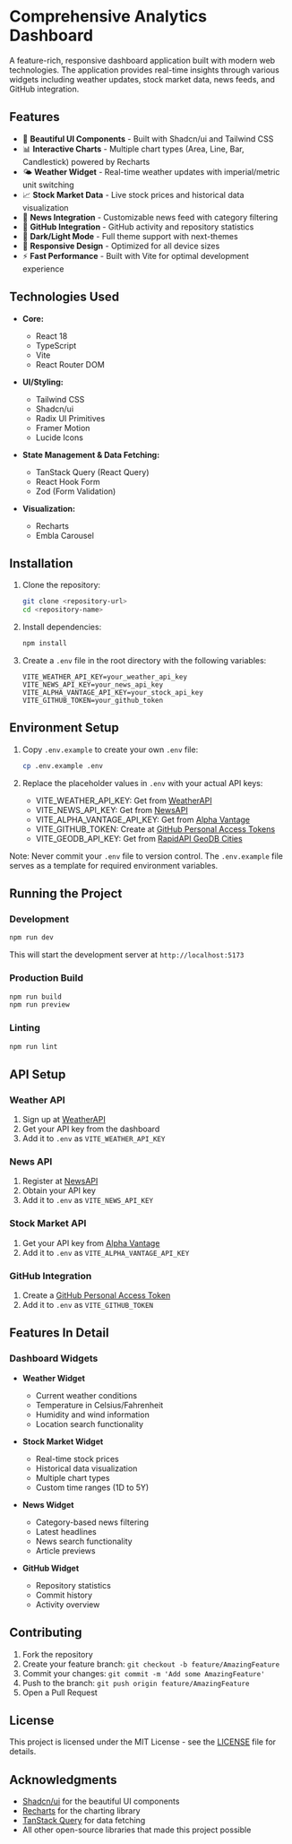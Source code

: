 # Comprehensive Analytics Dashboard

A feature-rich, responsive dashboard application built with modern web technologies. The application provides real-time insights through various widgets including weather updates, stock market data, news feeds, and GitHub integration.


## Features

- 🎨 **Beautiful UI Components** - Built with Shadcn/ui and Tailwind CSS
- 📊 **Interactive Charts** - Multiple chart types (Area, Line, Bar, Candlestick) powered by Recharts
- 🌤️ **Weather Widget** - Real-time weather updates with imperial/metric unit switching
- 📈 **Stock Market Data** - Live stock prices and historical data visualization
- 📰 **News Integration** - Customizable news feed with category filtering
- 🐙 **GitHub Integration** - GitHub activity and repository statistics
- 🌙 **Dark/Light Mode** - Full theme support with next-themes
- 📱 **Responsive Design** - Optimized for all device sizes
- ⚡ **Fast Performance** - Built with Vite for optimal development experience

## Technologies Used

- **Core:**
  - React 18
  - TypeScript
  - Vite
  - React Router DOM

- **UI/Styling:**
  - Tailwind CSS
  - Shadcn/ui
  - Radix UI Primitives
  - Framer Motion
  - Lucide Icons

- **State Management & Data Fetching:**
  - TanStack Query (React Query)
  - React Hook Form
  - Zod (Form Validation)

- **Visualization:**
  - Recharts
  - Embla Carousel

## Installation

1. Clone the repository:
   ```bash
   git clone <repository-url>
   cd <repository-name>
   ```

2. Install dependencies:
   ```bash
   npm install
   ```

3. Create a `.env` file in the root directory with the following variables:
   ```env
   VITE_WEATHER_API_KEY=your_weather_api_key
   VITE_NEWS_API_KEY=your_news_api_key
   VITE_ALPHA_VANTAGE_API_KEY=your_stock_api_key
   VITE_GITHUB_TOKEN=your_github_token
   ```

## Environment Setup

1. Copy `.env.example` to create your own `.env` file:
   ```bash
   cp .env.example .env
   ```

2. Replace the placeholder values in `.env` with your actual API keys:
   - VITE_WEATHER_API_KEY: Get from [WeatherAPI](https://www.weatherapi.com)
   - VITE_NEWS_API_KEY: Get from [NewsAPI](https://newsapi.org)
   - VITE_ALPHA_VANTAGE_API_KEY: Get from [Alpha Vantage](https://www.alphavantage.co)
   - VITE_GITHUB_TOKEN: Create at [GitHub Personal Access Tokens](https://github.com/settings/tokens)
   - VITE_GEODB_API_KEY: Get from [RapidAPI GeoDB Cities](https://rapidapi.com/wirefreethought/api/geodb-cities)

Note: Never commit your `.env` file to version control. The `.env.example` file serves as a template for required environment variables.

## Running the Project

### Development

```bash
npm run dev
```

This will start the development server at `http://localhost:5173`

### Production Build

```bash
npm run build
npm run preview
```

### Linting

```bash
npm run lint
```

## API Setup

### Weather API
1. Sign up at [WeatherAPI](https://www.weatherapi.com)
2. Get your API key from the dashboard
3. Add it to `.env` as `VITE_WEATHER_API_KEY`

### News API
1. Register at [NewsAPI](https://newsapi.org)
2. Obtain your API key
3. Add it to `.env` as `VITE_NEWS_API_KEY`

### Stock Market API
1. Get your API key from [Alpha Vantage](https://www.alphavantage.co)
2. Add it to `.env` as `VITE_ALPHA_VANTAGE_API_KEY`

### GitHub Integration
1. Create a [GitHub Personal Access Token](https://github.com/settings/tokens)
2. Add it to `.env` as `VITE_GITHUB_TOKEN`

## Features In Detail

### Dashboard Widgets

- **Weather Widget**
  - Current weather conditions
  - Temperature in Celsius/Fahrenheit
  - Humidity and wind information
  - Location search functionality

- **Stock Market Widget**
  - Real-time stock prices
  - Historical data visualization
  - Multiple chart types
  - Custom time ranges (1D to 5Y)

- **News Widget**
  - Category-based news filtering
  - Latest headlines
  - News search functionality
  - Article previews

- **GitHub Widget**
  - Repository statistics
  - Commit history
  - Activity overview

## Contributing

1. Fork the repository
2. Create your feature branch: `git checkout -b feature/AmazingFeature`
3. Commit your changes: `git commit -m 'Add some AmazingFeature'`
4. Push to the branch: `git push origin feature/AmazingFeature`
5. Open a Pull Request

## License

This project is licensed under the MIT License - see the [LICENSE](LICENSE) file for details.

## Acknowledgments

- [Shadcn/ui](https://ui.shadcn.com) for the beautiful UI components
- [Recharts](https://recharts.org) for the charting library
- [TanStack Query](https://tanstack.com/query) for data fetching
- All other open-source libraries that made this project possible
